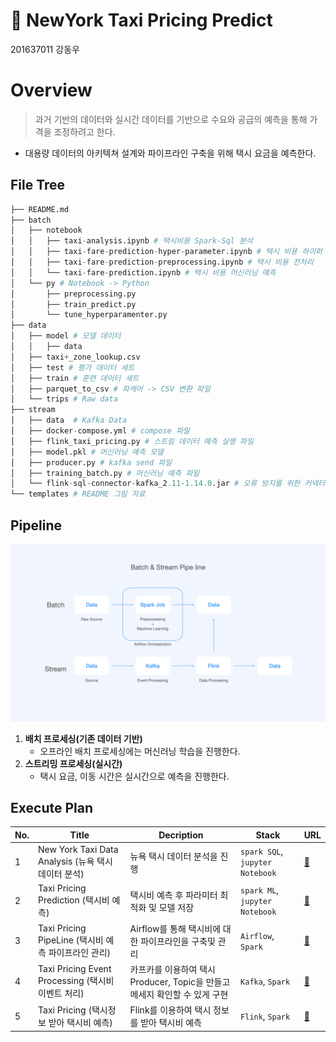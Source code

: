 # 🚕 NewYork Taxi Pricing Predict
201637011 강동우

# Overview

> 과거 기반의 데이터와 실시간 데이터를 기반으로 수요와 공급의 예측을 통해 가격을 조정하려고 한다.

- 대용량 데이터의 아키텍쳐 설계와 파이프라인 구축을 위해 택시 요금을 예측한다.

## File Tree
```py
├── README.md
├── batch
│   ├── notebook
│   │   ├── taxi-analysis.ipynb # 택시비용 Spark-Sql 분석
│   │   ├── taxi-fare-prediction-hyper-parameter.ipynb # 택시 비용 하이퍼 파리머터 예측
│   │   ├── taxi-fare-prediction-preprocessing.ipynb # 택시 비용 전처리 
│   │   └── taxi-fare-prediction.ipynb # 택시 비용 머신러닝 예측
│   └── py # Notebook -> Python
│       ├── preprocessing.py 
│       ├── train_predict.py
│       └── tune_hyperparamenter.py
├── data
│   ├── model # 모델 데이터
│   │   ├── data
│   ├── taxi+_zone_lookup.csv 
│   ├── test # 평가 데이터 세트
│   ├── train # 훈련 데이터 세트
│   ├── parquet_to_csv # 파케어 -> CSV 변환 파일
│   └── trips # Raw data
├── stream
│   ├── data  # Kafka Data
│   ├── docker-compose.yml # compose 파일
│   ├── flink_taxi_pricing.py # 스트림 데이터 예측 실행 파일
│   ├── model.pkl # 머신러닝 예측 모델
│   ├── producer.py # kafka send 파일
│   ├── training_batch.py # 머신러닝 예측 파일
│   └── flink-sql-connector-kafka_2.11-1.14.0.jar # 오류 방지를 위한 커넥터 파일
└── templates # README 그림 자료
```

## Pipeline
<img src="./templates/readme_pipeline.png" width="800">

1. **배치 프로세싱(기존 데이터 기반)**
    - 오프라인 배치 프로세싱에는 머신러닝 학습을 진행한다.
2. **스트리밍 프로세싱(실시간)**
    - 택시 요금, 이동 시간은 실시간으로 예측을 진행한다.


## Execute Plan
|No.|Title|Decription|Stack|URL|
|---|---|---|---|---|
|1|New York Taxi Data Analysis (뉴욕 택시 데이터 분석)|뉴욕 택시 데이터 분석을 진행|`spark SQL`, `jupyter Notebook`|[🔗]()|
|2|Taxi Pricing Prediction (택시비  예측)|택시비 예측 후 파라미터 최적화 및 모델 저장|`spark ML`, `jupyter Notebook`|[🔗]()|
|3|Taxi Pricing PipeLine (택시비 예측 파이프라인 관리) |Airflow를 통해 택시비에 대한 파이프라인을 구축및 관리|`Airflow`, `Spark`|[🔗]()|
|4|Taxi Pricing Event Processing (택시비 이벤트 처리) |카프카를 이용하여 택시 Producer, Topic을 만들고 메세지 확인할 수 있게 구현|`Kafka`, `Spark`|[🔗]()|
|5|Taxi Pricing (택시정보 받아 택시비 예측) |Flink를 이용하여 택시 정보를 받아 택시비 예측|`Flink`, `Spark`|[🔗]()|
    

